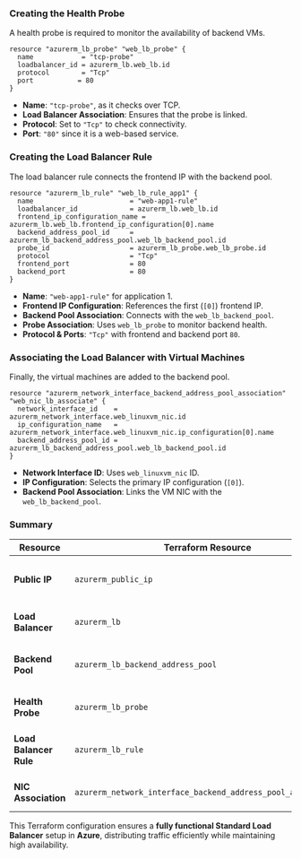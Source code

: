 
### **Creating the Health Probe**

A health probe is required to monitor the availability of backend VMs.

```hcl
resource "azurerm_lb_probe" "web_lb_probe" {
  name            = "tcp-probe"
  loadbalancer_id = azurerm_lb.web_lb.id
  protocol        = "Tcp"
  port           = 80
}
```

- **Name**: `"tcp-probe"`, as it checks over TCP.
- **Load Balancer Association**: Ensures that the probe is linked.
- **Protocol**: Set to `"Tcp"` to check connectivity.
- **Port**: `"80"` since it is a web-based service.



### **Creating the Load Balancer Rule**

The load balancer rule connects the frontend IP with the backend pool.

```hcl
resource "azurerm_lb_rule" "web_lb_rule_app1" {
  name                        = "web-app1-rule"
  loadbalancer_id             = azurerm_lb.web_lb.id
  frontend_ip_configuration_name = azurerm_lb.web_lb.frontend_ip_configuration[0].name
  backend_address_pool_id     = azurerm_lb_backend_address_pool.web_lb_backend_pool.id
  probe_id                    = azurerm_lb_probe.web_lb_probe.id
  protocol                    = "Tcp"
  frontend_port               = 80
  backend_port                = 80
}
```

- **Name**: `"web-app1-rule"` for application 1.
- **Frontend IP Configuration**: References the first (`[0]`) frontend IP.
- **Backend Pool Association**: Connects with the `web_lb_backend_pool`.
- **Probe Association**: Uses `web_lb_probe` to monitor backend health.
- **Protocol & Ports**: `"Tcp"` with frontend and backend port `80`.


### **Associating the Load Balancer with Virtual Machines**

Finally, the virtual machines are added to the backend pool.

```hcl
resource "azurerm_network_interface_backend_address_pool_association" "web_nic_lb_associate" {
  network_interface_id    = azurerm_network_interface.web_linuxvm_nic.id
  ip_configuration_name   = azurerm_network_interface.web_linuxvm_nic.ip_configuration[0].name
  backend_address_pool_id = azurerm_lb_backend_address_pool.web_lb_backend_pool.id
}
```

- **Network Interface ID**: Uses `web_linuxvm_nic` ID.
- **IP Configuration**: Selects the primary IP configuration (`[0]`).
- **Backend Pool Association**: Links the VM NIC with the `web_lb_backend_pool`.



### **Summary**

| Resource | Terraform Resource | Purpose |
|----------|--------------------|---------|
| **Public IP** | `azurerm_public_ip` | Provides an external IP for the Load Balancer. |
| **Load Balancer** | `azurerm_lb` | Manages inbound traffic distribution. |
| **Backend Pool** | `azurerm_lb_backend_address_pool` | Defines backend VMs to receive traffic. |
| **Health Probe** | `azurerm_lb_probe` | Checks backend VM health. |
| **Load Balancer Rule** | `azurerm_lb_rule` | Connects frontend and backend configurations. |
| **NIC Association** | `azurerm_network_interface_backend_address_pool_association` | Associates VMs with backend pool. |

This Terraform configuration ensures a **fully functional Standard Load Balancer** setup in **Azure**, distributing traffic efficiently while maintaining high availability.